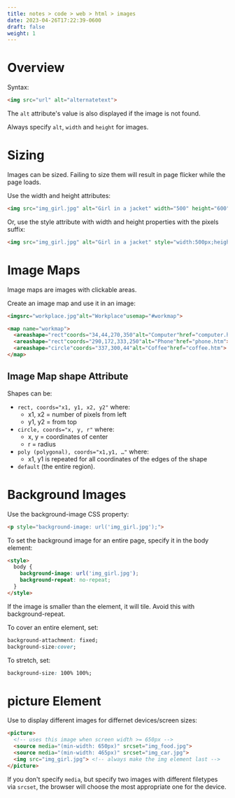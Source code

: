 ```yaml
---
title: notes > code > web > html > images
date: 2023-04-26T17:22:39-0600
draft: false
weight: 1
---
```

# Overview
Syntax:  
```html
<img src="url" alt="alternatetext">
```

The `alt` attribute's value is also displayed if the image is not found.  

Always specify `alt`, `width` and `height` for images.

# Sizing
Images can be sized. Failing to size them will result in page flicker while the page loads.

Use the width and height attributes:  
```html
<img src="img_girl.jpg" alt="Girl in a jacket" width="500" height="600">
```
Or, use the style attribute with width and height properties with the pixels suffix:
```html
<img src="img_girl.jpg" alt="Girl in a jacket" style="width:500px;height:600px;">
```

# Image Maps
Image maps are images with clickable areas.

Create an image map and use it in an image:
```html
<imgsrc="workplace.jpg"alt="Workplace"usemap="#workmap">

<map name="workmap">
  <areashape="rect"coords="34,44,270,350"alt="Computer"href="computer.htm">
  <areashape="rect"coords="290,172,333,250"alt="Phone"href="phone.htm">
  <areashape="circle"coords="337,300,44"alt="Coffee"href="coffee.htm">
</map>
```

## Image Map shape Attribute
Shapes can be:
- `rect, coords="x1, y1, x2, y2"` where:
  - x1, x2 = number of pixels from left
  - y1, y2 = from top
- `circle, coords="x, y, r"` where:
  - x, y = coordinates of center
  - r = radius
- `poly (polygonal), coords="x1,y1, …"` where:
  - x1, y1 is repeated for all coordinates of the edges of the shape
- `default` (the entire region).

# Background Images
Use the background-image CSS property:
```html
<p style="background-image: url('img_girl.jpg');">
```

To set the background image for an entire page, specify it in the body element:
```html
<style>
  body {
    background-image: url('img_girl.jpg');
    background-repeat: no-repeat;
  }
</style>
```

If the image is smaller than the element, it will tile. Avoid this with background-repeat.

To cover an entire element, set:
```css
background-attachment: fixed;
background-size:cover;
```

To stretch, set:
```css
background-size: 100% 100%;
```

# picture Element
Use to display different images for differnet devices/screen sizes:
```html
<picture>
  <!-- uses this image when screen width >= 650px -->
  <source media="(min-width: 650px)" srcset="img_food.jpg">
  <source media="(min-width: 465px)" srcset="img_car.jpg">
  <img src="img_girl.jpg"> <!-- always make the img element last -->
</picture>
```

If you don't specify `media`, but specify two images with different filetypes via `srcset`, the browser will choose the most appropriate one for the device.
